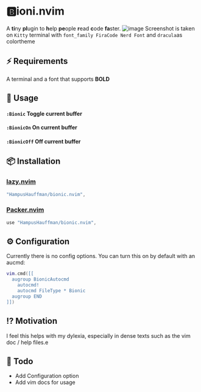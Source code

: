 # **🅱️io**ni.nvim 
A **ti**ny **pl**ugin to **h**elp **pe**ople **r**ead **c**ode **fa**ster.
![image](https://github.com/HampusHauffman/bionic.nvim/assets/3845743/8ebb44af-9a59-43f6-b80a-4ea24c452f1a)
Screenshot is taken on `Kitty` terminal with `font_family FiraCode Nerd Font` and `dracula`as colortheme
## ⚡️ Requirements
A terminal and a font that supports **BOLD**
## 🚀 Usage
#### `:Bionic` Toggle current buffer
#### `:BionicOn` On current buffer
#### `:BionicOff` Off current buffer

## 📦 Installation
### [lazy.nvim](https://github.com/folke/lazy.nvim)
```lua
"HampusHauffman/bionic.nvim",
```
### [Packer.nvim](https://github.com/wbthomason/packer.nvim)
```lua
use "HampusHauffman/bionic.nvim",
```
## ⚙️ Configuration
Currently there is no config options.
You can turn this on by default with an aucmd:
```lua
vim.cmd([[
  augroup BionicAutocmd
    autocmd!
    autocmd FileType * Bionic
  augroup END
]])
```
## ⁉️ Motivation
I feel this helps with my dylexia, especially in dense texts such as the vim doc / help files.e

## 📝 Todo
* Add Configuration option
* Add vim docs for usage
